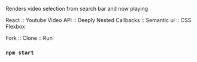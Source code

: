 Renders video selection from search bar and now playing

React :: Youtube Video API :: Deeply Nested Callbacks :: Semantic ui :: CSS Flexbox

Fork :: Clone :: Run

### `npm start`
